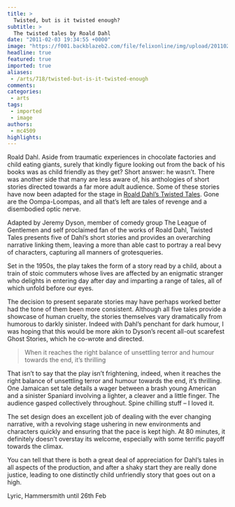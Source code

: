 ```yaml
---
title: >
  Twisted, but is it twisted enough?
subtitle: >
  The twisted tales by Roald Dahl
date: "2011-02-03 19:34:55 +0000"
image: "https://f001.backblazeb2.com/file/felixonline/img/upload/201102031932-nm1010-roalddah.jpg"
headline: true
featured: true
imported: true
aliases:
 - /arts/718/twisted-but-is-it-twisted-enough
comments:
categories:
 - arts
tags:
 - imported
 - image
authors:
 - mc4509
highlights:
---
```


Roald Dahl. Aside from traumatic experiences in chocolate factories and child eating giants, surely that kindly figure looking out from the back of his books was as child friendly as they get? Short answer: he wasn’t. There was another side that many are less aware of, his anthologies of short stories directed towards a far more adult audience. Some of these stories have now been adapted for the stage in [Roald Dahl’s Twisted Tales](http://www.lyric.co.uk/production-archive/entry/roald-dahls-twisted-tales/). Gone are the Oompa-Loompas, and all that’s left are tales of revenge and a disembodied optic nerve.

Adapted by Jeremy Dyson, member of comedy group The League of Gentlemen and self proclaimed fan of the works of Roald Dahl, Twisted Tales presents five of Dahl’s short stories and provides an overarching narrative linking them, leaving a more than able cast to portray a real bevy of characters, capturing all manners of grotesqueries.

Set in the 1950s, the play takes the form of a story read by a child, about a train of stoic commuters whose lives are affected by an enigmatic stranger who delights in entering day after day and imparting a range of tales, all of which unfold before our eyes.

The decision to present separate stories may have perhaps worked better had the tone of them been more consistent. Although all five tales provide a showcase of human cruelty, the stories themselves vary dramatically from humorous to darkly sinister. Indeed with Dahl’s penchant for dark humour, I was hoping that this would be more akin to Dyson’s recent all-out scarefest Ghost Stories, which he co-wrote and directed.

> When it reaches the right balance of unsettling terror and humour towards the end, it’s thrilling

That isn’t to say that the play isn’t frightening, indeed, when it reaches the right balance of unsettling terror and humour towards the end, it’s thrilling. One Jamaican set tale details a wager between a brash young American and a sinister Spaniard involving a lighter, a cleaver and a little finger. The audience gasped collectively throughout. Spine chilling stuff – I loved it.

The set design does an excellent job of dealing with the ever changing narrative, with a revolving stage ushering in new environments and characters quickly and ensuring that the pace is kept high. At 80 minutes, it definitely doesn’t overstay its welcome, especially with some terrific payoff towards the climax.

You can tell that there is both a great deal of appreciation for Dahl’s tales in all aspects of the production, and after a shaky start they are really done justice, leading to one distinctly child unfriendly story that goes out on a high.

Lyric, Hammersmith until 26th Feb

